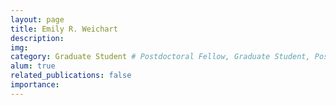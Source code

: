 ```yaml
---
layout: page
title: Emily R. Weichart
description:
img:
category: Graduate Student # Postdoctoral Fellow, Graduate Student, Postbac Research Assistant, Undergraduate Research Assistant
alum: true
related_publications: false
importance:
---
```

